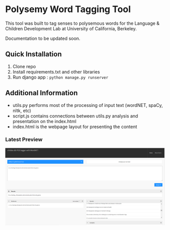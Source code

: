 # Polysemy Word Tagging Tool

This tool was built to tag senses to polysemous words for the Language & Children Development Lab at University of California, Berkeley. 

Documentation to be updated soon.

## Quick Installation
1. Clone repo
2. Install requirements.txt and other libraries
3. Run django app : ```python manage.py runserver```

## Additional Information
* utils.py performs most of the processing of input text (wordNET, spaCy, nltk, etc)
* script.js contains connections between utils.py analysis and presentation on the index.html
* index.html is the webpage layout for presenting the content

### Latest Preview

![Screenshot](screenshot_preview.PNG)
